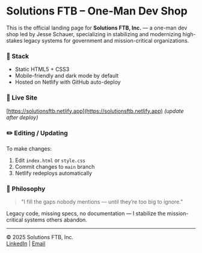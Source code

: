 # Solutions FTB – One-Man Dev Shop

This is the official landing page for **Solutions FTB, Inc.** — a one-man dev shop led by Jesse Schauer, specializing in stabilizing and modernizing high-stakes legacy systems for government and mission-critical organizations.

### 🔧 Stack
- Static HTML5 + CSS3
- Mobile-friendly and dark mode by default
- Hosted on Netlify with GitHub auto-deploy

### 🚀 Live Site
[https://solutionsftb.netlify.app](https://solutionsftb.netlify.app) *(update after deploy)*

### ✏️ Editing / Updating
To make changes:
1. Edit `index.html` or `style.css`
2. Commit changes to `main` branch
3. Netlify redeploys automatically

### 🧠 Philosophy
> "I fill the gaps nobody mentions — until they’re too big to ignore."

Legacy code, missing specs, no documentation — I stabilize the mission-critical systems others abandon.

---

© 2025 Solutions FTB, Inc.  
[LinkedIn](https://www.linkedin.com/in/jesse-schauer) | [Email](mailto:jesse@solutionsftb.com)
